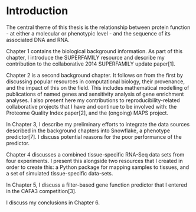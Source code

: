 Introduction
============
<!--
NOTES:
* Around 3 pages long - like a longer version of the abstract
* List my contributions
* Explain what each chapter is and why it is there.

Short, so can probably be a bit more fussy about style, e.g.:
* No passive voice (zombie test).
* Varied sentence length.

Notes on chapters:
-->

The central theme of this thesis is the relationship between protein function - at either a molecular or phenotypic level - and the sequence of its associated DNA and RNA. <!--A recurring motif is impact of the provenance of related data and what that means for attempts to make genome-wide predictions about these relationships.-->

Chapter 1 contains the biological background information. As part of this chapter, I introduce the SUPERFAMILY resource and describe my contribution to the collaborative 2014 SUPERFAMILY update paper[1]. 

Chapter 2 is a second background chapter. It follows on from the first by discussing popular resources in computational biology, their provenance, and the impact of this on the field. This includes mathematical modelling of publications of named genes and sensitivity analysis of gene enrichment analyses. I also present here my contributions to reproducibility-related collaborative projects that I have and continue to be involved with: the Proteome Quality Index paper[2], and the (ongoing) MAPS project. 

In Chapter 3, I describe my preliminary efforts to integrate the data sources described in the background chapters into Snowflake, a phenotype predictor[7]. I discuss potential reasons for the poor performance of the predictor.

Chapter 4 discusses a combined tissue-specific RNA-Seq data sets from four experiments. I present this alongside two resources that I created in order to create this: a Python package for mapping samples to tissues<!--[]-->, and a set of simulated tissue-specific data-sets.

In Chapter 5, I discuss a filter-based gene function predictor that I entered in the CAFA3 competition[3].

I discuss my conclusions in Chapter 6.



